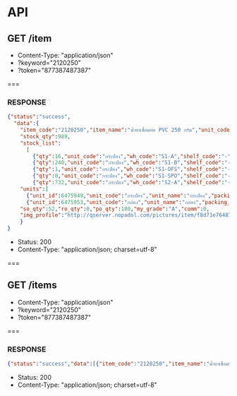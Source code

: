 # API 

## GET /item

* Content-Type: "application/json" 
* ?keyword="2120250"
* ?token="877387487387"

===
### RESPONSE
```json
{"status":"success",
  "data":{
    "item_code":"2120250","item_name":"น้ำยาเชื่อมท่อ PVC 250 กรัม","unit_code":"กระป๋อง",
    "stock_qty":989,
    "stock_list":
      [
        {"qty":16,"unit_code":"กระป๋อง","wh_code":"S1-A","shelf_code":"-"},
        {"qty":240,"unit_code":"กระป๋อง","wh_code":"S1-B","shelf_code":"-"},
        {"qty":1,"unit_code":"กระป๋อง","wh_code":"S1-OFS","shelf_code":"-"},
        {"qty":0,"unit_code":"กระป๋อง","wh_code":"S1-SPO","shelf_code":"-"},
        {"qty":732,"unit_code":"กระป๋อง","wh_code":"S2-A","shelf_code":"-"}],
    "units":[
      {"unit_id":6475949,"unit_code":"กระป๋อง","unit_name":"กระป๋อง","packing_rate":1,"price":116},
      {"unit_id":6475953,"unit_code":"กล่อง","unit_name":"กล่อง","packing_rate":20,"price":2313}],
    "so_qty":52,"ro_qty":0,"po_qty":180,"my_grade":"A","comm":0,
    "img_profile":"http://qserver.nopadol.com/pictures/item/f8d71e76487b48b1e22280cce3fde5e3.jpg"
    }
}
```
* Status: 200
* Content-Type: "application/json; charset=utf-8"

===
## GET /items

* Content-Type: "application/json" 
* ?keyword="2120250"
* ?token="877387487387"

===
### RESPONSE
```json
{"status":"success","data":[{"item_code":"2120250","item_name":"น้ำยาเชื่อมท่อ PVC 250 กรัม","unit_code":"กระป๋อง","stock_qty":989,"stock_list":[{"qty":16,"unit_code":"กระป๋อง","wh_code":"S1-A","shelf_code":"-"},{"qty":240,"unit_code":"กระป๋อง","wh_code":"S1-B","shelf_code":"-"},{"qty":1,"unit_code":"กระป๋อง","wh_code":"S1-OFS","shelf_code":"-"},{"qty":0,"unit_code":"กระป๋อง","wh_code":"S1-SPO","shelf_code":"-"},{"qty":732,"unit_code":"กระป๋อง","wh_code":"S2-A","shelf_code":"-"}],"units":[{"unit_id":6475949,"unit_code":"กระป๋อง","unit_name":"กระป๋อง","packing_rate":1,"price":116},{"unit_id":6475953,"unit_code":"กล่อง","unit_name":"กล่อง","packing_rate":20,"price":2313}],"so_qty":52,"ro_qty":0,"po_qty":180,"my_grade":"A","comm":0,"img_profile":"http://qserver.nopadol.com/pictures/item/f8d71e76487b48b1e22280cce3fde5e3.jpg"}]}
```
* Status: 200
* Content-Type: "application/json; charset=utf-8"